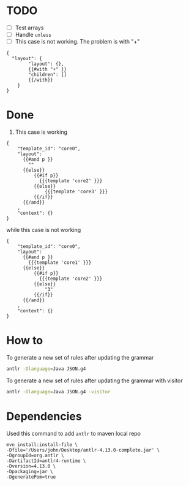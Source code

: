 # TODO

- [ ] Test arrays
- [ ] Handle `unless`
- [ ] This case is not working. The problem is with "+"
```
{
  "layout": {
        "layout": {},
        {{#with "+" }}
        "children": []
        {{/with}}
    }
}
```

# Done

1. This case is working

``` 
{
    "template_id": "core0",
    "layout": 
      {{#and p }}
        ""
      {{else}}
          {{#if p}}
            {{{template 'core2' }}}
          {{else}}
              {{{template 'core3' }}}
          {{/if}}
      {{/and}}
    ,
    "context": {}
}
```

while this case is not working

```
{
    "template_id": "core0",
    "layout": 
      {{#and p }}
        {{{template 'core1' }}}
      {{else}}
          {{#if p}}
            {{{template 'core2' }}}
          {{else}}
              "3"
          {{/if}}
      {{/and}}
    ,
    "context": {}
}
```

# How to

To generate a new set of rules after updating the grammar
```bash
antlr -Dlanguage=Java JSON.g4
```

To generate a new set of rules after updating the grammar with visitor
```bash
antlr -Dlanguage=Java JSON.g4 -visitor
```


# Dependencies

Used this command to add `antlr` to maven local repo

```
mvn install:install-file \
-Dfile='/Users/john/Desktop/antlr-4.13.0-complete.jar' \
-DgroupId=org.antlr \
-DartifactId=antlr4-runtime \
-Dversion=4.13.0 \
-Dpackaging=jar \
-DgeneratePom=true
```